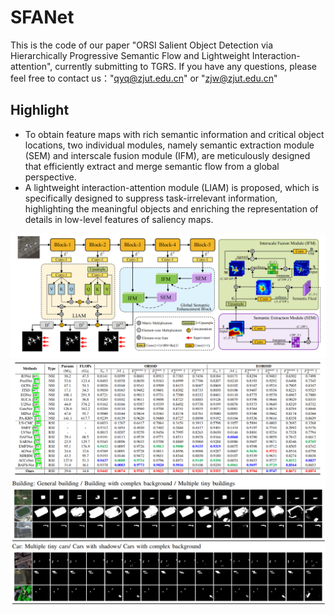 # SFANet
This is the code of our paper "ORSI Salient Object Detection via Hierarchically Progressive Semantic Flow and Lightweight Interaction-attention", currently submitting to TGRS. If you have any questions, please feel free to contact us："qyq@zjut.edu.cn" or "zjw@zjut.edu.cn"
## Highlight 
* To obtain feature maps with rich semantic information and critical object locations, two individual modules, namely semantic extraction module (SEM) and interscale fusion module (IFM), are meticulously designed that efficiently extract and merge semantic flow from a global
perspective.
* A lightweight interaction-attention module (LIAM) is proposed, which is specifically designed to suppress task-irrelevant information, highlighting the meaningful objects and enriching the representation of details in low-level features of saliency maps. 

<p float="left">
  <img src="/img/framework.jpg" width="800" />
  <img src="/img/result2.jpg" width="800" />
  <img src="/img/result3.jpg" width="800" />
</p>

<!-- ## Viusal results on WDC dataset with 90% missing
![image](https://github.com/ZhengJianwei2/SFANet/img/result2.png)
<!-- ## The spectral and spatial consistency on WDC data under 90% missing rate.
![image](https://github.com/ZhengJianwei2/WHGL/blob/main/img/10SMF_125-28WHGL_b40.png) -->
